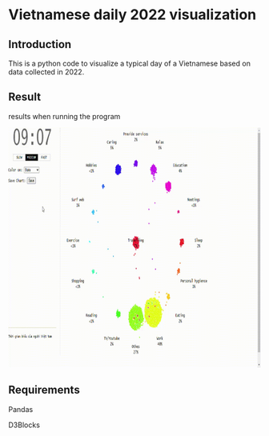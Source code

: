 <h1>Vietnamese daily 2022 visualization</h1>
<h2>Introduction</h2>
<p>This is a python code to visualize a typical day of a Vietnamese based on data collected in 2022.</p>
<h2>Result</h2>
<div>
  <p>results when running the program</p>
  <img src="demo/video.gif" alt="demo" width="800" height="480">
</div>
<h2>Requirements</h2>
<p>Pandas</p>
<p>D3Blocks</p>
